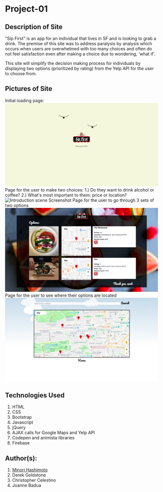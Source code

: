 # Project-01

## Description of Site
"Sip First" is an app for an individual that lives in SF and is looking to grab a drink. The premise of this site was to address paralysis by analysis which occurs when users are overwhelmed with too many choices and often do not feel satisfaction even after making a choice due to wondering, 'what if'.

This site will simplify the decision making process for individuals by displaying two options (prioritized by rating) from the Yelp API for the user to choose from.

## Pictures of Site
Initial loading page: 
![Loading page Screenshot](assets/Images/site-1.png)
Page for the user to make two choices:
1.) Do they want to drink alcohol or coffee?
2.) What's most important to them: price or location? 
![Introduction scene Screenshot](assets/Images/site-2.gif)
Page for the user to go through 3 sets of two options
![Battlescene Screenshot](assets/Images/site-4.png)
Page for the user to see where their options are located
![Battlescene Screenshot](assets/Images/site-5.png)

## Technologies Used
1. HTML 
2. CSS
3. Bootstrap
4. Javascript
5. jQuery
6. AJAX calls for Google Maps and Yelp API
7. Codepen and animista libraries
8. Firebase


## Author(s): 
1. [Minori Hashimoto](https://github.com/minori-fh)
2. Derek Goldstone
3. Christopher Celestino
4. Joanne Badua
